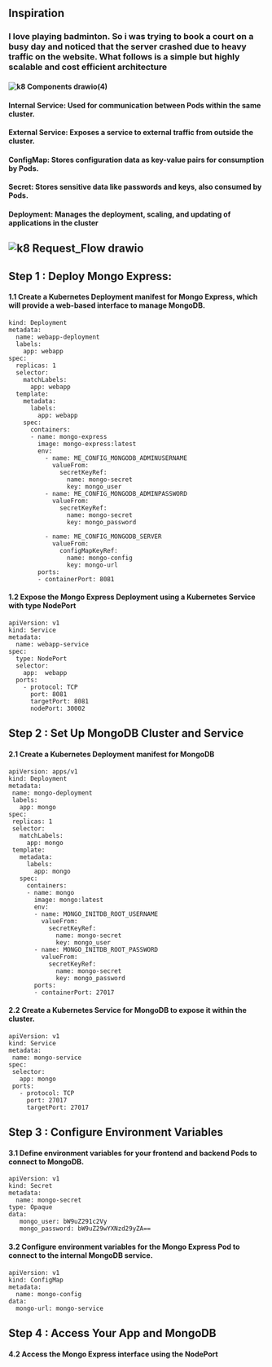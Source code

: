 ## Inspiration 
### I love playing badminton. So i was trying to book a court on a busy day and noticed that the server crashed due to heavy traffic on the website.  What follows is a  simple but highly scalable and cost efficient architecture
#### ![k8 Components drawio(4)](https://github.com/satya19977/Deploy-MERN-Application-Using-Kubernetes/assets/108000447/52a12216-7cc9-486e-a8d8-0f1ce519856f)

#### Internal Service: Used for communication between Pods within the same cluster.
#### External Service: Exposes a service to external traffic from outside the cluster.
#### ConfigMap: Stores configuration data as key-value pairs for consumption by Pods.
#### Secret: Stores sensitive data like passwords and keys, also consumed by Pods.
#### Deployment: Manages the deployment, scaling, and updating of applications in the cluster

## ![k8 Request_Flow drawio](https://github.com/satya19977/Deploy-MERN-Application-Using-Kubernetes/assets/108000447/5784e744-5775-45a0-bf70-0128b15a1095)
## Step 1 : Deploy Mongo Express:
#### 1.1 Create a Kubernetes Deployment manifest for Mongo Express, which will provide a web-based interface to manage MongoDB.
```
kind: Deployment
metadata:
  name: webapp-deployment
  labels:
    app: webapp
spec:
  replicas: 1
  selector:
    matchLabels:
      app: webapp
  template:
    metadata:
      labels:
        app: webapp
    spec:
      containers:
      - name: mongo-express
        image: mongo-express:latest
        env:
          - name: ME_CONFIG_MONGODB_ADMINUSERNAME
            valueFrom:
              secretKeyRef:
                name: mongo-secret
                key: mongo_user
          - name: ME_CONFIG_MONGODB_ADMINPASSWORD
            valueFrom:
              secretKeyRef:
                name: mongo-secret
                key: mongo_password

          - name: ME_CONFIG_MONGODB_SERVER
            valueFrom:
              configMapKeyRef:
                name: mongo-config
                key: mongo-url
        ports:
        - containerPort: 8081
```

        
#### 1.2 Expose the Mongo Express Deployment using a Kubernetes Service with type NodePort

```
apiVersion: v1
kind: Service
metadata:
  name: webapp-service 
spec:
  type: NodePort
  selector:
    app:  webapp
  ports:
    - protocol: TCP
      port: 8081
      targetPort: 8081
      nodePort: 30002
```
 
## Step 2 : Set Up MongoDB Cluster and Service
 #### 2.1 Create a Kubernetes Deployment manifest for MongoDB
 
 ```
 apiVersion: apps/v1
kind: Deployment
metadata:
  name: mongo-deployment
  labels:
    app: mongo
spec:
  replicas: 1
  selector:
    matchLabels:
      app: mongo
  template:
    metadata:
      labels:
        app: mongo
    spec:
      containers:
      - name: mongo
        image: mongo:latest
        env:
        - name: MONGO_INITDB_ROOT_USERNAME
          valueFrom:
            secretKeyRef:
              name: mongo-secret
              key: mongo_user
        - name: MONGO_INITDB_ROOT_PASSWORD
          valueFrom:
            secretKeyRef:
              name: mongo-secret
              key: mongo_password
        ports:
        - containerPort: 27017
 ```
 #### 2.2 Create a Kubernetes Service for MongoDB to expose it within the cluster.
 ```
 apiVersion: v1
kind: Service
metadata:
  name: mongo-service
spec:
  selector:
    app: mongo
  ports:
    - protocol: TCP
      port: 27017
      targetPort: 27017
 ```

## Step 3 : Configure Environment Variables
#### 3.1 Define environment variables for your frontend and backend Pods to connect to MongoDB.
```
apiVersion: v1
kind: Secret
metadata:
  name: mongo-secret
type: Opaque
data:
   mongo_user: bW9uZ291c2Vy
   mongo_password: bW9uZ29wYXNzd29yZA==
```
#### 3.2 Configure environment variables for the Mongo Express Pod to connect to the internal MongoDB service.
```
apiVersion: v1
kind: ConfigMap
metadata:
  name: mongo-config
data: 
  mongo-url: mongo-service
```

## Step 4 : Access Your App and MongoDB
#### 4.2 Access the Mongo Express interface using the NodePort


